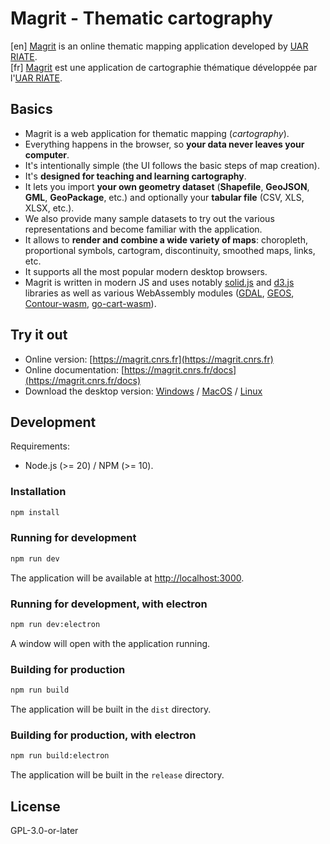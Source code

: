 # Magrit - Thematic cartography

[en] [Magrit](https://magrit.cnrs.fr) is an online thematic mapping application developed by [UAR RIATE](https://riate.cnrs.fr/).  
[fr]  [Magrit](https://magrit.cnrs.fr) est une application de cartographie thématique développée par l'[UAR RIATE](https://riate.cnrs.fr/).

## Basics

- Magrit is a web application for thematic mapping (*cartography*).
- Everything happens in the browser, so **your data never leaves your computer**.
- It's intentionally simple (the UI follows the basic steps of map creation).
- It's **designed for teaching and learning cartography**.
- It lets you import **your own geometry dataset** (**Shapefile**, **GeoJSON**, **GML**, **GeoPackage**, etc.) and optionally your **tabular file** (CSV, XLS, XLSX, etc.).
- We also provide many sample datasets to try out the various representations and become familiar with the application.
- It allows to **render and combine a wide variety of maps**: choropleth, proportional symbols, cartogram, discontinuity, smoothed maps, links, etc.
- It supports all the most popular modern desktop browsers.
- Magrit is written in modern JS and uses notably [solid.js](https://github.com/solidjs/solid) and [d3.js](https://github.com/d3/d3) libraries
  as well as various WebAssembly modules ([GDAL](https://github.com/bugra9/gdal3.js), [GEOS](https://github.com/chrispahm/geos-wasm), [Contour-wasm](https://github.com/mthh/contour-wasm), [go-cart-wasm](https://github.com/riatelab/go-cart-wasm)).

## Try it out

- Online version: [https://magrit.cnrs.fr](https://magrit.cnrs.fr)
- Online documentation: [https://magrit.cnrs.fr/docs](https://magrit.cnrs.fr/docs)
- Download the desktop version: [Windows]() / [MacOS]() / [Linux]()

## Development

Requirements:

- Node.js (>= 20) / NPM (>= 10).

### Installation

```bash
npm install
```

### Running for development

```bash
npm run dev
```

The application will be available at [http://localhost:3000](http://localhost:3000). 

### Running for development, with electron

```bash
npm run dev:electron
```

A window will open with the application running.

### Building for production

```bash
npm run build
```

The application will be built in the `dist` directory.

### Building for production, with electron

```bash
npm run build:electron
```

The application will be built in the `release` directory.

## License

GPL-3.0-or-later
